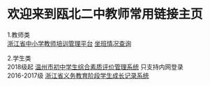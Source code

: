 # 欢迎来到瓯北二中教师常用链接主页

1.教师类  
[浙江省中小学教师培训管理平台](https://pxglpt.zjedu.gov.cn/) 
[坐班情况查询](https://link.jiandaoyun.com/r/5c7e00e8f7856a4cb89d014e)  

2.学生类  
2018级起 [温州市初中学生综合素质评价管理系统](http://10.0.3.45:8080/) 只支持内网登录  
2016-2017级 [浙江省义务教育阶段学生成长记录系统](https://yjglpt.zjedu.gov.cn/logondngl.action)

